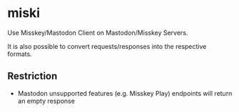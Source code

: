 # miski
Use Misskey/Mastodon Client on Mastodon/Misskey Servers.

It is also possible to convert requests/responses into the respective formats.
## Restriction
* Mastodon unsupported features (e.g. Misskey Play) endpoints will return an empty response
